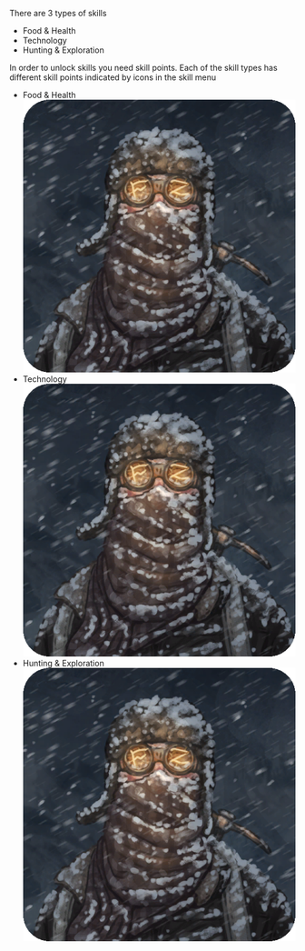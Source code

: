 There are 3 types of skills

- Food & Health
- Technology
- Hunting & Exploration

In order to unlock skills you need skill points. Each of the skill types has different skill points indicated by icons in the skill menu

- Food & Health ![skillIcon](../assets/images/logo.png)
- Technology ![skillIcon](../assets/images/logo.png)
- Hunting & Exploration ![skillIcon](../assets/images/logo.png)